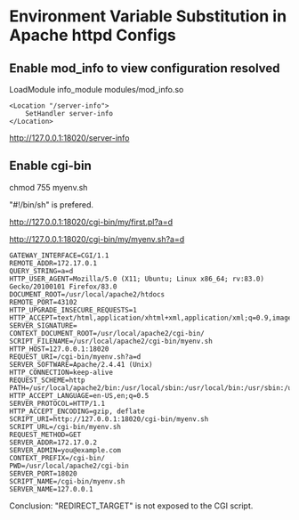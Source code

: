 # Environment Variable Substitution in Apache httpd Configs

## Enable mod_info to view configuration resolved

LoadModule info_module modules/mod_info.so

```
<Location "/server-info">
    SetHandler server-info
</Location>
```

<http://127.0.0.1:18020/server-info>

## Enable cgi-bin

chmod 755 myenv.sh

"#!/bin/sh" is prefered.

<http://127.0.0.1:18020/cgi-bin/my/first.pl?a=d>

<http://127.0.0.1:18020/cgi-bin/my/myenv.sh?a=d>

```
GATEWAY_INTERFACE=CGI/1.1
REMOTE_ADDR=172.17.0.1
QUERY_STRING=a=d
HTTP_USER_AGENT=Mozilla/5.0 (X11; Ubuntu; Linux x86_64; rv:83.0) Gecko/20100101 Firefox/83.0
DOCUMENT_ROOT=/usr/local/apache2/htdocs
REMOTE_PORT=43102
HTTP_UPGRADE_INSECURE_REQUESTS=1
HTTP_ACCEPT=text/html,application/xhtml+xml,application/xml;q=0.9,image/webp,*/*;q=0.8
SERVER_SIGNATURE=
CONTEXT_DOCUMENT_ROOT=/usr/local/apache2/cgi-bin/
SCRIPT_FILENAME=/usr/local/apache2/cgi-bin/myenv.sh
HTTP_HOST=127.0.0.1:18020
REQUEST_URI=/cgi-bin/myenv.sh?a=d
SERVER_SOFTWARE=Apache/2.4.41 (Unix)
HTTP_CONNECTION=keep-alive
REQUEST_SCHEME=http
PATH=/usr/local/apache2/bin:/usr/local/sbin:/usr/local/bin:/usr/sbin:/usr/bin:/sbin:/bin
HTTP_ACCEPT_LANGUAGE=en-US,en;q=0.5
SERVER_PROTOCOL=HTTP/1.1
HTTP_ACCEPT_ENCODING=gzip, deflate
SCRIPT_URI=http://127.0.0.1:18020/cgi-bin/myenv.sh
SCRIPT_URL=/cgi-bin/myenv.sh
REQUEST_METHOD=GET
SERVER_ADDR=172.17.0.2
SERVER_ADMIN=you@example.com
CONTEXT_PREFIX=/cgi-bin/
PWD=/usr/local/apache2/cgi-bin
SERVER_PORT=18020
SCRIPT_NAME=/cgi-bin/myenv.sh
SERVER_NAME=127.0.0.1
```

Conclusion: "REDIRECT_TARGET" is not exposed to the CGI script.
